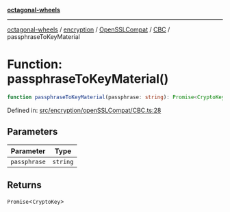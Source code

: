 [**octagonal-wheels**](../../../../README.md)

***

[octagonal-wheels](../../../../modules.md) / [encryption](../../../README.md) / [OpenSSLCompat](../../README.md) / [CBC](../README.md) / passphraseToKeyMaterial

# Function: passphraseToKeyMaterial()

```ts
function passphraseToKeyMaterial(passphrase: string): Promise<CryptoKey>;
```

Defined in: [src/encryption/openSSLCompat/CBC.ts:28](https://github.com/vrtmrz/octagonal-wheels/blob/main/src/encryption/openSSLCompat/CBC.ts#L28)

## Parameters

| Parameter | Type |
| ------ | ------ |
| `passphrase` | `string` |

## Returns

`Promise`\<`CryptoKey`\>
